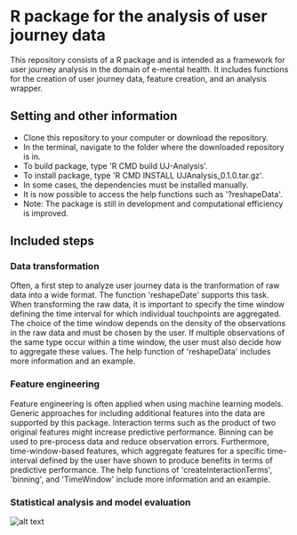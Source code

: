 # R package for the analysis of user journey data
This repository consists of a R package and is intended as a framework for user journey analysis in the domain of e-mental health. It includes functions for the creation of user journey data, feature creation, and an analysis wrapper.

## Setting and other information

* Clone this repository to your computer or download the repository.
* In the terminal, navigate to the folder where the downloaded repository is in. 
* To build package, type 'R CMD build UJ-Analysis'. 
* To install package, type 'R CMD INSTALL UJAnalysis_0.1.0.tar.gz'.
* In some cases, the dependencies must be installed manually.
* It is now possible to access the help functions such as '?reshapeData'.
* Note: The package is still in development and computational efficiency is improved.

## Included steps 

### Data transformation
Often, a first step to analyze user journey data is the tranformation of raw data into a wide format. The function 'reshapeDate' supports this task. When transforming the raw data, it is important to specify the time window defining the time interval for which individual touchpoints are aggregated. The choice of the time window depends on the density of the observations in the raw data and must be chosen by the user. If multiple observations of the same type occur within a time window, the user must also decide how to aggregate these values. The help function of 'reshapeData' includes more information and an example.

### Feature engineering
Feature engineering is often applied when using machine learning models. Generic approaches for including additional features into the data are supported by this package. Interaction terms such as the product of two original features might increase predictive performance. Binning can be used to pre-process data and reduce observation errors. Furthermore, time-window-based features, which aggregate features for a specific time-interval defined by the user have shown to produce benefits in terms of predictive performance. The help functions of 'createInteractionTerms', 'binning', and 'TimeWindow' include more information and an example.

### Statistical analysis and model evaluation
![alt text](https://github.com/VBremer/UJ-Analysis/assets/ML.png?raw=true)
